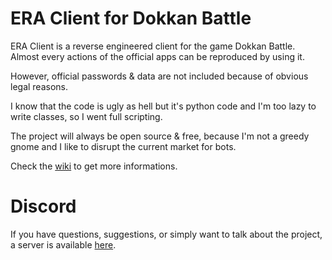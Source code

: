 # ERA Client for Dokkan Battle

ERA Client is a reverse engineered client for the game Dokkan Battle. Almost every actions of the official apps can be reproduced by using it.

However, official passwords & data are not included because of obvious legal reasons.

I know that the code is ugly as hell but it's python code and I'm too lazy to write classes, so I went full scripting.

The project will always be open source & free, because I'm not a greedy gnome and I like to disrupt the current market for bots.

Check the [wiki](https://github.com/wildera/era-client-dokkan/wiki) to get more informations.

# Discord

If you have questions, suggestions, or simply want to talk about the project, a server is available [here](https://discord.gg/KKGnqGECNu).
